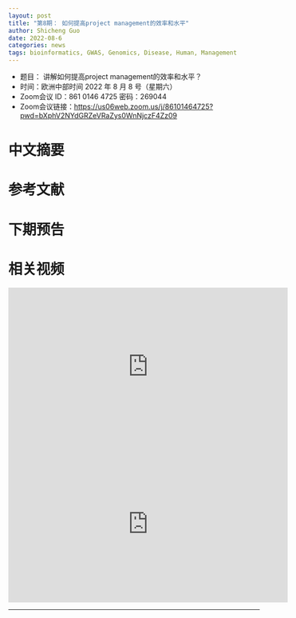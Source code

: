 ```yaml
---
layout: post
title: "第8期： 如何提高project management的效率和水平"
author: Shicheng Guo 
date: 2022-08-6
categories: news
tags: bioinformatics, GWAS, Genomics, Disease, Human, Management
---
```

- 题目： 讲解如何提高project management的效率和水平？
- 时间：欧洲中部时间 2022 年 8 月 8 号（星期六）
- Zoom会议 ID：861 0146 4725 密码：269044 
- Zoom会议链接：https://us06web.zoom.us/j/86101464725?pwd=bXphV2NYdGRZeVRaZys0WnNjczF4Zz09

# 中文摘要

# 参考文献

# 下期预告

# 相关视频

<p align="center">
<iframe width="560" height="315" src="https://www.youtube.com/embed/n9TlOhRjYoc" title="YouTube video player" frameborder="0" allow="accelerometer; autoplay; clipboard-write; encrypted-media; gyroscope; picture-in-picture" allowfullscreen></iframe>
<iframe width="560" height="315" src="https://www.youtube.com/embed/N6aRv06iv2g" title="YouTube video player" frameborder="0" allow="accelerometer; autoplay; clipboard-write; encrypted-media; gyroscope; picture-in-picture" allowfullscreen></iframe>
</p>



----

